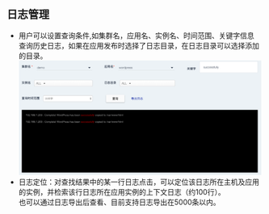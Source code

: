 ## 日志管理
* 用户可以设置查询条件,如集群名，应用名、实例名、时间范围、关键字信息 查询历史日志，如果在应用发布时选择了日志目录，在日志目录可以选择添加的目录。   
![](logs.png)  
* 日志定位：对查找结果中的某一行日志点击，可以定位该日志所在主机及应用的实例，并检索该行日志所在应用实例的上下文日志（约100行）。  
也可以通过日志导出后查看、目前支持日志导出在5000条以内。
